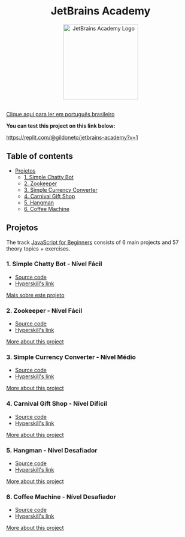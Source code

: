 <div align="center">
<h1>JetBrains Academy</h1>
<img src="https://www.jetbrains.com/academy/img/logo_academy.svg"  alt="JetBrains Academy Logo"  width="200">
</div><br>

[Clique aqui para ler em português brasileiro](./README.pt-BR.md)

**You can test this project on this link below:**

https://replit.com/@gildoneto/jetbrains-academy?v=1

## Table of contents

- [Projetos](#projetos)
  - [1. Simple Chatty Bot](#1-simple-chatty-bot---nível-fácil)
  - [2. Zookeeper](#2-zookeeper---nível-fácil)
  - [3. Simple Currency Converter](#3-simple-currency-converter---nível-médio)
  - [4. Carnival Gift Shop](#4-carnival-gift-shop---nível-difícil)
  - [5. Hangman](#5-hangman---nível-desafiador)
  - [6. Coffee Machine](#6-coffee-machine---nível-desafiador)

## Projetos

The track [JavaScript for Beginners](https://hyperskill.org/tracks/32) consists of 6 main projects and 57 theory topics + exercises.

### 1. Simple Chatty Bot - Nível Fácil

- [Source code](./src/simple-chatty-bot/index.js)
- [Hyperskill's link](https://hyperskill.org/projects/221?track=32)

[Mais sobre este projeto](/src/simple-chatty-bot/README.md)

### 2. Zookeeper - Nível Fácil

- [Source code](./src/zookeeper/index.js)
- [Hyperskill's link](https://hyperskill.org/projects/225?track=32)

[More about this project](./src/zookeeper/README.md)

### 3. Simple Currency Converter - Nível Médio

- [Source code](./src/simple-currency-converter/index.js)
- [Hyperskill's link](https://hyperskill.org/projects/231?track=32)

[More about this project](./src/simple-currency-converter/README.md)

### 4. Carnival Gift Shop - Nível Difícil

- [Source code](./src/carnival-gift-shop/index.js)
- [Hyperskill's link](https://hyperskill.org/projects/277?track=32)

[More about this project](./src/carnival-gift-shop/README.md)

### 5. Hangman - Nível Desafiador

- [Source code](./src/hangman/index.js)
- [Hyperskill's link](https://hyperskill.org/projects/265?track=32)

[More about this project](./src/hangman/README.md)

### 6. Coffee Machine - Nível Desafiador

- [Source code](./src/coffee-machine/index.js)
- [Hyperskill's link](https://hyperskill.org/projects/220?track=32)

[More about this project](./src/coffee-machine/README.md)
